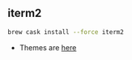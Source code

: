 
## iterm2

```bash
brew cask install --force iterm2
```

* Themes are [here](http://iterm2colorschemes.com/) 
